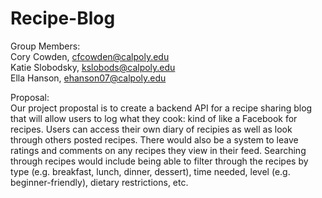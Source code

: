# Recipe-Blog

Group Members:   
Cory Cowden, cfcowden@calpoly.edu  
Katie Slobodsky, kslobods@calpoly.edu  
Ella Hanson, ehanson07@calpoly.edu  


Proposal:  
Our project propostal is to create a backend API for a recipe sharing blog that will allow users to log what they cook: kind of like a Facebook for recipes. Users can access their own diary of recipies as well as look through others posted recipes. There would also be a system to leave ratings and comments on any recipes they view in their feed. Searching through recipes would include being able to filter through the recipes by type (e.g. breakfast, lunch, dinner, dessert), time needed, level (e.g. beginner-friendly), dietary restrictions, etc.   
